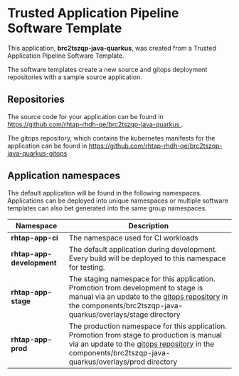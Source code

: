 # Trusted Application Pipeline Software Template

This application, **brc2tszqp-java-quarkus**, was created from a Trusted Application Pipeline Software Template.

The software templates create a new source and gitops deployment repositories with a sample source application. 

## Repositories

The source code for your application can be found in [https://github.com/rhtap-rhdh-qe/brc2tszqp-java-quarkus ](https://github.com/rhtap-rhdh-qe/brc2tszqp-java-quarkus ).
 
The gitops repository, which contains the kubernetes manifests for the application can be found in 
[https://github.com/rhtap-rhdh-qe/brc2tszqp-java-quarkus-gitops ](https://github.com/rhtap-rhdh-qe/brc2tszqp-java-quarkus-gitops ) 

## Application namespaces 

The default application will be found in the following namespaces. Applications can be deployed into unique namespaces or multiple software templates can also bet generated into the same group namespaces.  

|  Namespace   |  Description   |  
| -------- | -------- |
| **rhtap-app-ci** | The namespace used for CI workloads |
| **rhtap-app-development** | The default application during development. Every build will be deployed to this namespace for testing. |
| **rhtap-app-stage** | The staging namespace for this application. Promotion from development to stage is manual via an update to the [gitops repository](https://github.com/rhtap-rhdh-qe/brc2tszqp-java-quarkus-gitops ) in the components/brc2tszqp-java-quarkus/overlays/stage directory |
| **rhtap-app-prod** | The production namespace for this application. Promotion from stage to production is manual via an update to the [gitops repository](https://github.com/rhtap-rhdh-qe/brc2tszqp-java-quarkus-gitops ) in the components/brc2tszqp-java-quarkus/overlays/prod directory |